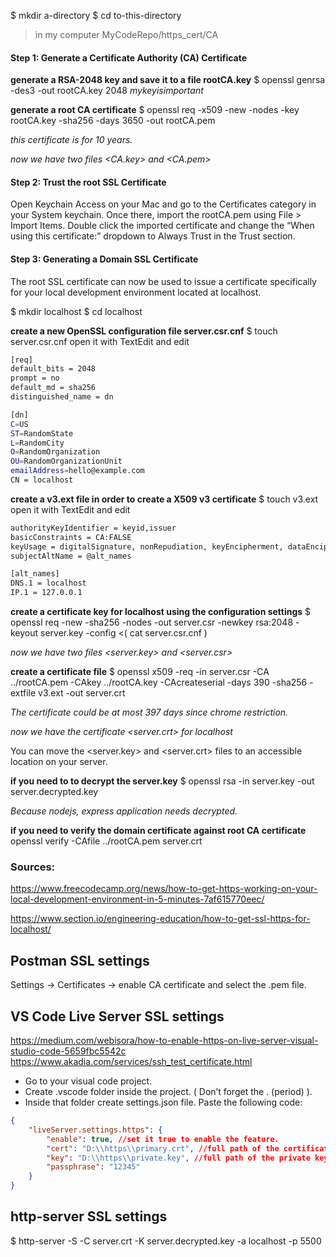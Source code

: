 $ mkdir a-directory
$ cd to-this-directory
> in my computer MyCodeRepo/https_cert/CA  

#### Step 1: Generate a Certificate Authority (CA) Certificate

**generate a RSA-2048 key and save it to a file rootCA.key**
$ openssl genrsa -des3 -out rootCA.key 2048
*mykeyisimportant*

**generate a root CA certificate**
$ openssl req -x509 -new -nodes -key rootCA.key -sha256 -days 3650 -out rootCA.pem

*this certificate is for 10 years.*

*now we have two files <CA.key> and <CA.pem>*

#### Step 2: Trust the root SSL Certificate
Open Keychain Access on your Mac and go to the Certificates category in your System keychain. Once there, import the rootCA.pem using File > Import Items. Double click the imported certificate and change the “When using this certificate:” dropdown to Always Trust in the Trust section.

#### Step 3: Generating a Domain SSL Certificate
The root SSL certificate can now be used to issue a certificate specifically for your local development environment located at localhost.

$ mkdir localhost
$ cd localhost

**create a new OpenSSL configuration file server.csr.cnf**
$ touch server.csr.cnf
open it with TextEdit and edit

```bash
[req]
default_bits = 2048
prompt = no
default_md = sha256
distinguished_name = dn

[dn]
C=US
ST=RandomState
L=RandomCity
O=RandomOrganization
OU=RandomOrganizationUnit
emailAddress=hello@example.com
CN = localhost
```

**create a v3.ext file in order to create a X509 v3 certificate**
$ touch v3.ext
open it with TextEdit and edit

```bash
authorityKeyIdentifier = keyid,issuer
basicConstraints = CA:FALSE
keyUsage = digitalSignature, nonRepudiation, keyEncipherment, dataEncipherment
subjectAltName = @alt_names

[alt_names]
DNS.1 = localhost
IP.1 = 127.0.0.1
```

**create a certificate key for localhost using the configuration settings**
$ openssl req -new -sha256 -nodes -out server.csr -newkey rsa:2048 -keyout server.key -config <( cat server.csr.cnf )

*now we have two files <server.key> and <server.csr>*

**create a certificate file**
$ openssl x509 -req -in server.csr -CA ../rootCA.pem -CAkey ../rootCA.key -CAcreateserial -days 390 -sha256 -extfile v3.ext -out server.crt

*The certificate could be at most 397 days since chrome restriction.*

*now we have the certificate <server.crt> for localhost*

You can move the <server.key> and <server.crt> files to an accessible location on your server. 

**if you need to to decrypt the server.key**
$ openssl rsa -in server.key -out server.decrypted.key

*Because nodejs, express application needs decrypted.*

**if you need to verify the domain certificate against root CA certificate**
openssl verify -CAfile ../rootCA.pem server.crt


### Sources:
https://www.freecodecamp.org/news/how-to-get-https-working-on-your-local-development-environment-in-5-minutes-7af615770eec/

https://www.section.io/engineering-education/how-to-get-ssl-https-for-localhost/


## Postman SSL settings
Settings -> Certificates -> enable CA certificate and select the .pem file.


## VS Code Live Server SSL settings
https://medium.com/webisora/how-to-enable-https-on-live-server-visual-studio-code-5659fbc5542c
https://www.akadia.com/services/ssh_test_certificate.html

+ Go to your visual code project.
+ Create .vscode folder inside the project. ( Don’t forget the . (period) ).
+ Inside that folder create settings.json file.
Paste the following code:
```json
{
	"liveServer.settings.https": {
		"enable": true, //set it true to enable the feature.
		"cert": "D:\\https\\primary.crt", //full path of the certificate
		"key": "D:\\https\\private.key", //full path of the private key
		"passphrase": "12345"
	}
}
```

## http-server SSL settings
$ http-server -S -C server.crt -K server.decrypted.key -a localhost -p 5500
